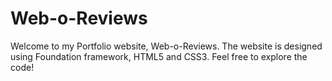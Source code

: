 # Web-o-Reviews
Welcome to my Portfolio website, Web-o-Reviews. The website is designed using Foundation framework, HTML5 and CSS3. 
Feel free to explore the code!
